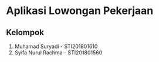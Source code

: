 # Aplikasi Lowongan Pekerjaan

## Kelompok

1. Muhamad Suryadi - STI201801610
1. Syifa Nurul Rachma - STI201801560
